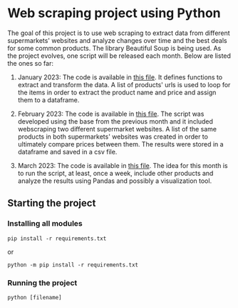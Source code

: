 # Web scraping project using Python

The goal of this project is to use web scraping to extract data from different supermarkets' websites and analyze changes over time and the best deals for some common products. The library Beautiful Soup is being used. As the project evolves, one script will be released each month. Below are listed the ones so far:

1. January 2023: The code is available in [this file](https://github.com/clayamakita/webscraping_project_01/blob/main/webscraping_01.py). It defines functions to extract and transform the data. A list of products' urls is used to loop for the items in order to extract the product name and price and assign them to a dataframe.

2. February 2023: The code is available in [this file](https://github.com/clayamakita/webscraping_project_01/blob/main/webscraping_02.py). The script was developed using the base from the previous month and it included webscraping two different supermarket websites. A list of the same products in both supermarkets' websites was created in order to ultimately compare prices between them. The results were stored in a dataframe and saved in a csv file.

3. March 2023: The code is available in [this file](https://github.com/clayamakita/webscraping_project_01/blob/main/webscraping_03.py). The idea for this month is to run the script, at least, once a week, include other products and analyze the results using Pandas and possibly a visualization tool.

## Starting the project

### Installing all modules
```
pip install -r requirements.txt
```
or
```
python -m pip install -r requirements.txt
```

### Running the project

```
python [filename]
```
